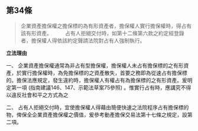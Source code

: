 ## 第34條　

>企業資產擔保權之擔保標的為有形資產者，擔保權人實行擔保權時，得占有該有形資產。
　　
>占有人拒絕交付時，如第十二條第六款之約定經登錄者，擔保權人得依該約定聲請法院對占有人強制執行。

**立法理由**

一、	企業資產擔保權通常為非占有型擔保權，擔保權人未占有擔保標的之有形資產，於實行擔保權時，為免擔保標的之資產散失，首要之務即為從速占有擔保標的。擔保法應規定，發生違約時，擔保權人有權占有為擔保標的之有形資產。爰明定第一項 (指南建議146、147、示範法草案75參照) 。惟實行占有時，應講究不得以違反社會和平之方式為之

二、	占有人拒絕交付時，宜使擔保權人得藉由簡便快速之法院程序占有擔保標的物，俾保全企業資產擔保權之價值，爰參考動產擔保交易法第十七條之規定，設第二項。
